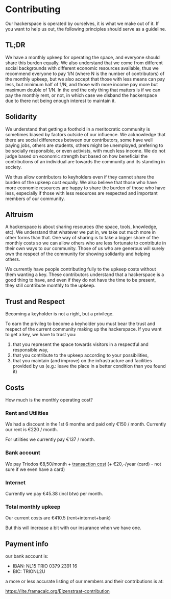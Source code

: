 # Contributing

Our hackerspace is operated by ourselves, it is what we make out of
it. If you want to help us out, the following principles should serve
as a guideline.

## TL;DR
We have a monthly upkeep for operating the space, and everyone should
share this burden equally. We also understand that we come from
different social backgrounds with different economic resources
available, thus we recommend everyone to pay 1/N (where N is the
number of contributors) of the monthly upkeep, but we also accept that
those with less means can pay less, but minimum half of 1/N, and those
with more income pay more but maximum double of 1/N. In the end the
only thing that matters is if we can pay the monthly rent, or not, in
which case we disband the hackerspace due to there not being enough
interest to maintain it.

## Solidarity

We understand that getting a foothold in a meritocratic community is
sometimes biased by factors outside of our influence. We acknowledge
that there are social differences between our contributors, some have
well paying jobs, others are students, others might be unemployed,
prefering to be socially responsible, or even activists, with much
less income. We do not judge based on economic strength but based on
how beneficial the contributions of an individual are towards the
community and its standing in society.

We thus allow contributors to keyholders even if they cannot share the
burden of the upkeep cost equally. We also believe that those who have
more economic resources are happy to share the burden of those who
have less, especially if those with less resources are respected and
important members of our community.

## Altruism

A hackerspace is about sharing resources (the space, tools, knowledge,
etc). We understand that whatever we put in, we take out much more in
other forms than that. One way of sharing is to take a bigger share of
the monthly costs so we can allow others who are less fortunate to
contribute in their own ways to our community. Those of us who are
generous will surely own the respect of the community for showing
solidarity and helping others.

We currently have people contributing fully to the upkeep costs
without them wanting a key. These contributors understand that a
hackerspace is a good thing to have, and even if they do not have the
time to be present, they still contribute monthly to the upkeep.

## Trust and Respect

Becoming a keyholder is not a right, but a privilege.

To earn the privileg to become a keyholder you must bear the trust and
respect of the current community making up the hackerspace. If you
want to get a key, we have to trust you:
  1. that you represent the space towards visitors in a respectful and
     responsible way,
  2. that you contribute to the upkeep according to your possibilities,
  3. that you maintain (and improve) on the infrastructure and
     facilities provided by us (e.g.: leave the place in a better
     condition than you found it)

## Costs
How much is the monthly operating cost?

### Rent and Utilities
We had a discount in the 1st 6 months and paid only €150 / month.
Currently our rent is €220 / month.

For utilities we currently pay €137 / month.

### Bank account
We pay Triodos €8,50/month + [transaction cost](https://www.triodos.nl/nl/zakelijk/internet-zaken-rekening-zakelijke-rekening/kosten/)
(+ €20,-/year (card) - not sure if we even have a card)

### Internet
Currently we pay €45.38 (incl btw) per month.

### Total monthly upkeep
Our current costs are €410.5 (rent+internet+bank)

But this will increase a bit with our insurance when
we have one.

## Payment info
our bank account is:
 - IBAN: NL15 TRIO 0379 2391 16
 - BIC: TRIONL2U

a more or less accurate listing of our members and their contributions is at:

https://lite.framacalc.org/Elzenstraat-contribution
